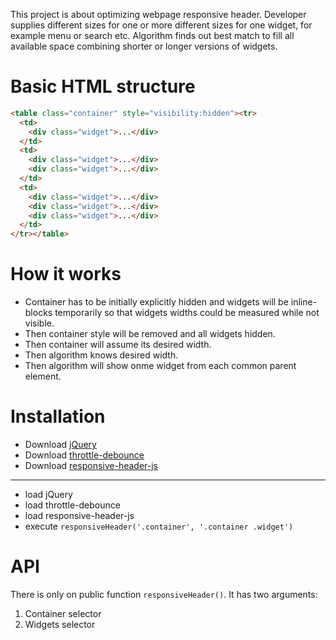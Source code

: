 This project is about optimizing webpage responsive header.
Developer supplies different sizes for one or more different sizes
for one widget, for example menu or search etc.
Algorithm finds out best match to fill all available space
combining shorter or longer versions of widgets.

Basic HTML structure
========================

```html
<table class="container" style="visibility:hidden"><tr>
  <td>
    <div class="widget">...</div>
  </td>
  <td>
    <div class="widget">...</div>
    <div class="widget">...</div>
  </td>
  <td>
    <div class="widget">...</div>
    <div class="widget">...</div>
    <div class="widget">...</div>
  </td>
</tr></table>
```

How it works
========================

* Container has to be initially explicitly hidden and widgets will be inline-blocks temporarily so that widgets widths could be measured while not visible.
* Then container style will be removed and all widgets hidden.
* Then container will assume its desired width.
* Then algorithm knows desired width.
* Then algorithm will show onme widget from each common parent element.

Installation
========================

* Download [jQuery](https://jquery.com/download/)
* Download [throttle-debounce](https://github.com/cowboy/jquery-throttle-debounce)
* Download [responsive-header-js](https://github.com/ragnarkurm/responsive-header-js)

---

* load jQuery
* load throttle-debounce
* load responsive-header-js
* execute `responsiveHeader('.container', '.container .widget')`

API
========================

There is only on public function `responsiveHeader()`. It has two arguments:

1. Container selector
2. Widgets selector
